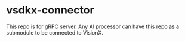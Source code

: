 # vsdkx-connector
This repo is for gRPC server. Any AI processor can have this repo as a submodule to be connected to VisionX.
